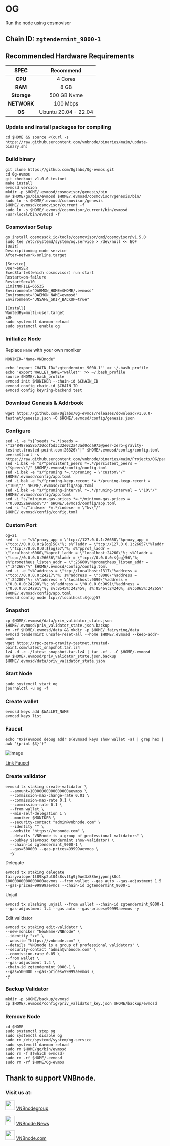 # OG

Run the node using cosmovisor

## Chain ID: `zgtendermint_9000-1`

## Recommended Hardware Requirements

|   SPEC      |       Recommend          |
| :---------: | :-----------------------:|
|   **CPU**   |        4 Cores           |
|   **RAM**   |        8 GB              |
| **Storage** |        500 GB Nvme       |
| **NETWORK** |        100 Mbps          |
|   **OS**    |   Ubuntu 20.04 - 22.04   |

### Update and install packages for compiling
```
cd $HOME && source <(curl -s https://raw.githubusercontent.com/vnbnode/binaries/main/update-binary.sh)
```

### Build binary
```
git clone https://github.com/0glabs/0g-evmos.git
cd 0g-evmos
git checkout v1.0.0-testnet
make install
evmosd version
mkdir -p $HOME/.evmosd/cosmovisor/genesis/bin
mv $HOME/go/bin/evmosd $HOME/.evmosd/cosmovisor/genesis/bin/
sudo ln -s $HOME/.evmosd/cosmovisor/genesis $HOME/.evmosd/cosmovisor/current -f
sudo ln -s $HOME/.evmosd/cosmovisor/current/bin/evmosd /usr/local/bin/evmosd -f
```

### Cosmovisor Setup
```
go install cosmossdk.io/tools/cosmovisor/cmd/cosmovisor@v1.5.0
sudo tee /etc/systemd/system/og.service > /dev/null << EOF
[Unit]
Description=og node service
After=network-online.target
 
[Service]
User=$USER
ExecStart=$(which cosmovisor) run start
Restart=on-failure
RestartSec=10
LimitNOFILE=65535
Environment="DAEMON_HOME=$HOME/.evmosd"
Environment="DAEMON_NAME=evmosd"
Environment="UNSAFE_SKIP_BACKUP=true"
 
[Install]
WantedBy=multi-user.target
EOF
sudo systemctl daemon-reload
sudo systemctl enable og
```

### Initialize Node
Replace `Name` with your own moniker
```
MONIKER="Name-VNBnode"
```
```
echo 'export CHAIN_ID="zgtendermint_9000-1"' >> ~/.bash_profile
echo 'export WALLET_NAME="wallet"' >> ~/.bash_profile
source $HOME/.bash_profile
evmosd init $MONIKER --chain-id $CHAIN_ID
evmosd config chain-id $CHAIN_ID
evmosd config keyring-backend test 
```

### Download Genesis & Addrbook
```
wget https://github.com/0glabs/0g-evmos/releases/download/v1.0.0-testnet/genesis.json -O $HOME/.evmosd/config/genesis.json
```

### Configure
```
sed -i -e "s|^seeds *=.*|seeds = \"1248487ea585730cdf5d3c32e0c2a43ad0cda973@peer-zero-gravity-testnet.trusted-point.com:26326\"|" $HOME/.evmosd/config/config.toml
peers=$(curl -s https://raw.githubusercontent.com/vnbnode/binaries/main/Projects/OG/peers.txt)
sed -i.bak -e "s/^persistent_peers *=.*/persistent_peers = \"$peers\"/" $HOME/.evmosd/config/config.toml
sed -i.bak -e "s/^pruning *=.*/pruning = \"custom\"/" $HOME/.evmosd/config/app.toml
sed -i.bak -e "s/^pruning-keep-recent *=.*/pruning-keep-recent = \"100\"/" $HOME/.evmosd/config/app.toml
sed -i.bak -e "s/^pruning-interval *=.*/pruning-interval = \"10\"/" $HOME/.evmosd/config/app.toml
sed -i "s/^minimum-gas-prices *=.*/minimum-gas-prices = \"0.00252aevmos\"/" $HOME/.evmosd/config/app.toml
sed -i "s/^indexer *=.*/indexer = \"kv\"/" $HOME/.evmosd/config/config.toml
```

### Custom Port
```
og=21
sed -i -e "s%^proxy_app = \"tcp://127.0.0.1:26658\"%proxy_app = \"tcp://0.0.0.0:${og}58\"%; s%^laddr = \"tcp://127.0.0.1:26657\"%laddr = \"tcp://0.0.0.0:${og}57\"%; s%^pprof_laddr = \"localhost:6060\"%pprof_laddr = \"localhost:24260\"%; s%^laddr = \"tcp://0.0.0.0:26656\"%laddr = \"tcp://0.0.0.0:${og}56\"%; s%^prometheus_listen_addr = \":26660\"%prometheus_listen_addr = \":24266\"%" $HOME/.evmosd/config/config.toml
sed -i -e "s%^address = \"tcp://localhost:1317\"%address = \"tcp://0.0.0.0:24217\"%; s%^address = \":8080\"%address = \":24280\"%; s%^address = \"localhost:9090\"%address = \"0.0.0.0:24290\"%; s%^address = \"0.0.0.0:9091\"%address = \"0.0.0.0:24291\"%; s%:8545%:24245%; s%:8546%:24246%; s%:6065%:24265%" $HOME/.evmosd/config/app.toml
evmosd config node tcp://localhost:${og}57
```

### Snapshot
```
cp $HOME/.evmosd/data/priv_validator_state.json $HOME/.evmosd/priv_validator_state.json.backup
rm -rf $HOME/.evmosd/data && mkdir -p $HOME/.fairyring/data
evmosd tendermint unsafe-reset-all --home $HOME/.evmosd --keep-addr-book
wget https://rpc-zero-gravity-testnet.trusted-point.com/latest_snapshot.tar.lz4
lz4 -d -c ./latest_snapshot.tar.lz4 | tar -xf - -C $HOME/.evmosd
mv $HOME/.evmosd/priv_validator_state.json.backup $HOME/.evmosd/data/priv_validator_state.json
```

### Start Node
```
sudo systemctl start og
journalctl -u og -f
```

### Create wallet
```
evmosd keys add $WALLET_NAME
evmosd keys list
```

### Faucet
```
echo "0x$(evmosd debug addr $(evmosd keys show wallet -a) | grep hex | awk '{print $3}')"
```
![image](https://github.com/vnbnode/docs/assets/76662222/007a32ee-fc07-454e-b8ee-f9202e722e07)

[Link Faucet](https://faucet.0g.ai)

### Create validator
```
evmosd tx staking create-validator \
  --amount=10000000000000000aevmos \
  --commission-max-change-rate 0.01 \
  --commission-max-rate 0.1 \
  --commission-rate 0.1 \
  --from wallet \
  --min-self-delegation 1 \
  --moniker $MONIKER \
  --security-contact "admin@vnbnode.com" \
  --identity "" \
  --website "https://vnbnode.com" \
  --details "VNBnode is a group of professional validators" \
  --pubkey $(evmosd tendermint show-validator) \
  --chain-id zgtendermint_9000-1 \
  --gas=500000 --gas-prices=99999aevmos \
  -y
```

Delegate
```
evmosd tx staking delegate fairyvaloper1l89kp2ut04s8svltg9j9ue3z88hejypnnjk8c4 10000000000000000aevmos --from wallet --gas auto --gas-adjustment 1.5 --gas-prices=99999aevmos --chain-id zgtendermint_9000-1
```
Unjail
```
evmosd tx slashing unjail --from wallet --chain-id zgtendermint_9000-1 --gas-adjustment 1.4 --gas auto --gas-prices=99999aevmos -y
```
Edit validator
```
evmosd tx staking edit-validator \
--new-moniker "NewName-VNBnode" \
--identity "xx" \
--website "https://vnbnode.com" \
--details "VNBnode is a group of professional validators" \
--security-contact "admin@vnbnode.com" \
--commission-rate 0.05 \
--from wallet \
--gas-adjustment 1.4 \
-chain-id zgtendermint_9000-1 \
--gas=500000 --gas-prices=99999aevmos \
-y
```

### Backup Validator
```
mkdir -p $HOME/backup/evmosd
cp $HOME/.evmosd/config/priv_validator_key.json $HOME/backup/evmosd
```

### Remove Node
```
cd $HOME
sudo systemctl stop og
sudo systemctl disable og
sudo rm /etc/systemd/system/og.service
sudo systemctl daemon-reload
sudo rm $HOME/go/bin/evmosd
sudo rm -f $(which evmosd)
sudo rm -rf $HOME/.evmosd
sudo rm -rf $HOME/0g-evmos
```

## Thank to support VNBnode.
### Visit us at:

<img src="https://user-images.githubusercontent.com/50621007/183283867-56b4d69f-bc6e-4939-b00a-72aa019d1aea.png" width="30"/> <a href="https://t.me/VNBnodegroup" target="_blank">VNBnodegroup</a>

<img src="https://user-images.githubusercontent.com/50621007/183283867-56b4d69f-bc6e-4939-b00a-72aa019d1aea.png" width="30"/> <a href="https://t.me/Vnbnode" target="_blank">VNBnode News</a>

<img src="https://github.com/vnbnode/binaries/blob/main/Logo/VNBnode.jpg" width="30"/> <a href="https://VNBnode.com" target="_blank">VNBnode.com</a>
